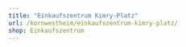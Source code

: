 ```yaml
---
title: "Einkaufszentrum Kimry-Platz"
url: /kornwestheim/einkaufszentrum-kimry-platz/
shop: Einkaufszentrum
---
```

